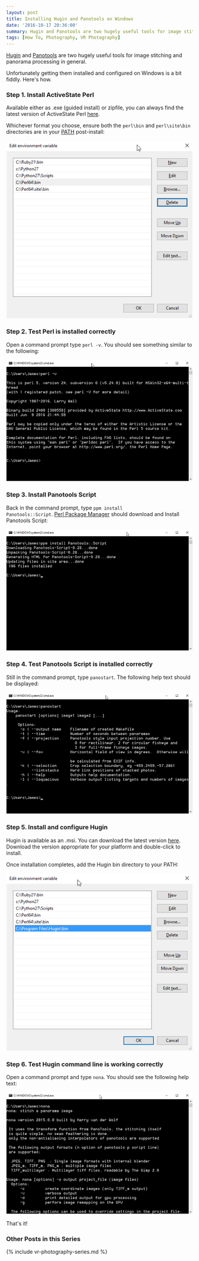 ```yaml
---
layout: post
title: Installing Hugin and Panotools on Windows
date: '2016-10-17 20:36:00'
summary: Hugin and Panotools are two hugely useful tools for image stitching and panorama processing in general ...
tags: [How To, Photography, VR Photography]
---
```


<a href="http://hugin.sourceforge.net/" target="_blank">Hugin</a> and <a href="http://panotools.sourceforge.net/" target="_blank">Panotools</a> are two hugely useful tools for image stitching and panorama processing in general.

Unfortunately getting them installed and configured on Windows is a bit fiddly. Here's how.
 
### Step 1. Install ActiveState Perl

Available either as .exe (guided install) or zipfile, you can always find the latest version of ActiveState Perl <a href="http://downloads.activestate.com/ActivePerl/releases" target="_blank">here</a>.

Whichever format you choose, ensure both the <code>perl\bin</code> and <code>perl\site\bin</code> directories are in your <a href="https://en.wikipedia.org/wiki/PATH_(variable)" target="_blank">PATH</a> post-install:
 
![Perl bin directories are in the Path](/img/posts/perl-env-vars.png)

### Step 2. Test Perl is installed correctly

Open a command prompt type <code>perl -v</code>. You should see something similar to the following:

![A successful Perl test](/img/posts/perl-version-test.png)

### Step 3. Install Panotools Script

Back in the command prompt, type <code>ppm install Panotools::Script</code>. <a href="https://en.wikipedia.org/wiki/Perl_package_manager" target="_blank">Perl Package Manager</a> should download and Install Panotools Script:

![Installing Panotools Script](/img/posts/install-panotools.png)

### Step 4. Test Panotools Script is installed correctly

Still in the command prompt, type <code>panostart</code>. The following help text should be displayed:

![Panotools Script is installed correctly](/img/posts/panotools-test.png)
 
### Step 5. Install and configure Hugin

Hugin is available as an .msi. You can download the latest version <a href="https://sourceforge.net/projects/hugin/files/hugin/hugin-2016.2/" target="_blank">here</a>. Download the version appropriate for your platform and double-click to install.

Once installation completes, add the Hugin bin directory to your PATH:

![Hugin bin directory is in the Path](/img/posts/hugin-env-vars.png)

### Step 6. Test Hugin command line is working correctly

Open a command prompt and type <code>nona</code>. You should see the following help text:

![Hugin bin directory is in the Path](/img/posts/nona-test.png)

That's it!

### Other Posts in this Series
 
{% include vr-photography-series.md %}